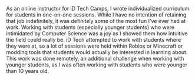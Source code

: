 As an online instructor for iD Tech Camps, I wrote individualized curriculum for students in one-on-one sessions. While I have no intention of retaining that job indefinitely, it was definitely some of the most fun I've ever had at work. Working with students (especially younger students) who were intimidated by Computer Science was a joy as I showed them how intuitive the field could really be. iD Tech attempted to work with students where they were at, so a lot of sessions were held within Roblox or Minecraft or modding tools that students would actually be interested in learning about. This work was done remotely, an additional challenge when working with younger students, as I was often working with students who were younger than 10 years old.